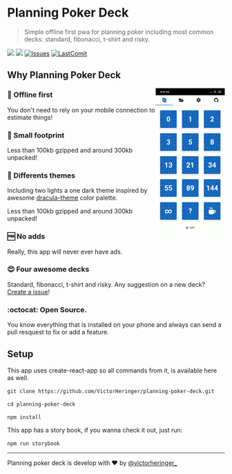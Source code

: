 # Planning Poker Deck
> Simple offline first pwa for planning poker including most common decks: standard, fibonacci, t-shirt and risky.

[![](https://img.shields.io/website-up-down-green-red/https/shields.io.svg?label=play+now)](https://planning-poker.victorheringer.com.br/)
[![](https://img.shields.io/github/license/mashape/apistatus.svg)](https://github.com/VictorHeringer/planning-poker-deck/blob/master/LICENSE)
[![Issues](https://img.shields.io/github/issues/VictorHeringer/planning-poker-deck.svg)](https://github.com/VictorHeringer/planning-poker-deck/issues)
[![LastComit](https://img.shields.io/github/last-commit/google/skia.svg)](https://github.com/VictorHeringer/planning-poker-deck)

## Why Planning Poker Deck

<img align="right" width="160" height="auto" src="example.gif">

### 📴 Offline first

You don't need to rely on your mobile connection to estimate things!

### 💾 Small footprint 

Less than 100kb gzipped and around 300kb unpacked!

### 🎨 Differents themes 

Including two lights a one dark theme inspired by awesome [dracula-theme](https://github.com/dracula/dracula-theme) color palette.

Less than 100kb gzipped and around 300kb unpacked!

### 🆓 No adds

Really, this app will never ever have ads.

### 😍 Four awesome decks

Standard, fibonacci, t-shirt and risky. Any suggestion on a new deck? [Create a issue](https://github.com/VictorHeringer/planning-poker-deck/issues)!

### :octocat: Open Source. 

You know everything that is installed on your phone and always can send a pull resquest to fix or add a feature.

## Setup
This app uses create-react-app so all commands from it, is available here as well.
```
git clone https://github.com/VictorHeringer/planning-poker-deck.git
```
```
cd planning-poker-deck
```
```
npm install
```

This app has a story book, if you wanna check it out, just run:

```
npm run storybook
```

---

Planning poker deck is develop with :hearts: by [@victorheringer_](https://twitter.com/VictorHeringer_)
